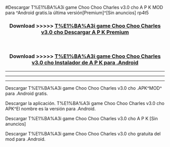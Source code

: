 #Descargar T%E1%BA%A3i game Choo Choo Charles v3.0 cho  A P K MOD para ^Android gratis.la última versión[Premium]^[Sin anuncios] rp4t5



<div align="center">
<h3>Download >>>>> <a href="https://es-web.web.app/?es= T%E1%BA%A3i game Choo Choo Charles v3.0 cho ">T%E1%BA%A3i game Choo Choo Charles v3.0 cho  Descargar A P K Premium</a></h3><br>

<h3>Download >>>>> <a href="https://es-web.web.app/?es= T%E1%BA%A3i game Choo Choo Charles v3.0 cho ">T%E1%BA%A3i game Choo Choo Charles v3.0 cho  Instalador de A P K para .Android</a></h3>
</div>


----------------------------------------------------------

----------------------------------------------------------

----------------------------------------------------------

Descargar T%E1%BA%A3i game Choo Choo Charles v3.0 cho  .APK^MOD^ para .Android gratis.

Descargar la aplicación. T%E1%BA%A3i game Choo Choo Charles v3.0 cho  APK^El nombre es la versión para .Android.

Descargar T%E1%BA%A3i game Choo Choo Charles v3.0 cho  A P K [Sin anuncios]

Descargar T%E1%BA%A3i game Choo Choo Charles v3.0 cho  gratuita del mod para .Android.